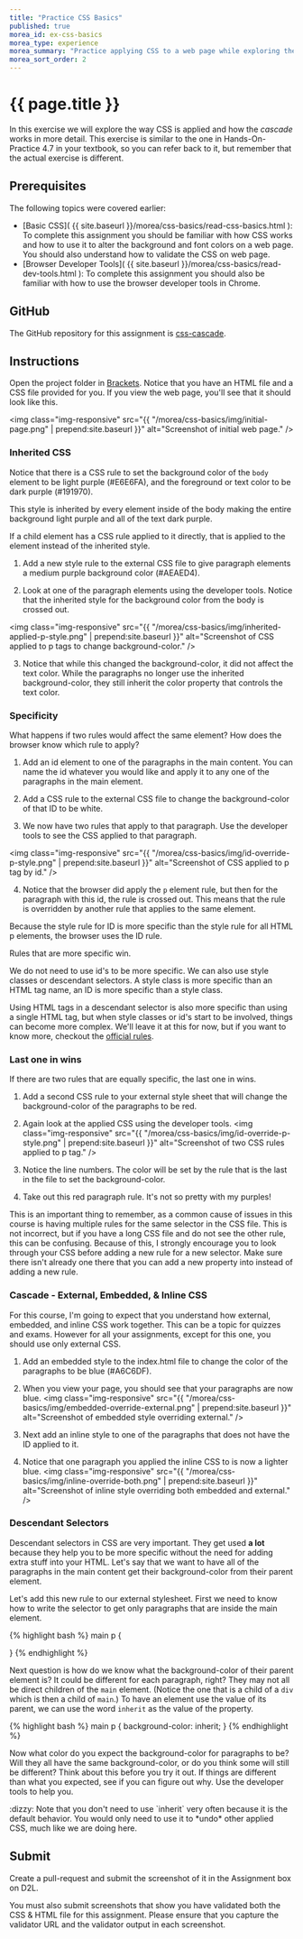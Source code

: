 ```yaml
---
title: "Practice CSS Basics"
published: true
morea_id: ex-css-basics
morea_type: experience
morea_summary: "Practice applying CSS to a web page while exploring the CSS Cascade."
morea_sort_order: 2
---
```


# {{ page.title }}
In this exercise we will explore the way CSS is applied and how the *cascade* works in more detail.  This exercise is similar to the one in Hands-On-Practice 4.7 in your textbook, so you can refer back to it, but remember that the actual exercise is different.

## Prerequisites
The following topics were covered earlier:

- [Basic CSS]( {{ site.baseurl }}/morea/css-basics/read-css-basics.html ): To complete this assignment you should be familiar with how CSS works and how to use it to alter the background and font colors on a web page.  You should also understand how to validate the CSS on web page.
- [Browser Developer Tools]( {{ site.baseurl }}/morea/css-basics/read-dev-tools.html ): To complete this assignment you should also be familiar with how to use the browser developer tools in Chrome.

## GitHub
The GitHub repository for this assignment is [css-cascade](https://github.com/htc-ccis1301/css-cascade).

## Instructions
Open the project folder in [Brackets]().  Notice that you have an HTML file and a CSS file provided for you.  If you view the web page, you'll see that it should look like this.

<img class="img-responsive" src="{{ "/morea/css-basics/img/initial-page.png" | prepend:site.baseurl }}" alt="Screenshot of initial web page." />

### Inherited CSS
Notice that there is a CSS rule to set the background color of the `body` element to be light purple (#E6E6FA), and the foreground or text color to be dark purple (#191970).

This style is inherited by every element inside of the body making the entire background light purple and all of the text dark purple.  

If a child element has a CSS rule applied to it directly, that is applied to the element instead of  the inherited style.  

1. Add a new style rule to the external CSS file to give paragraph elements a medium purple background color (#AEAED4).

2. Look at one of the paragraph elements using the developer tools.  Notice that the inherited style for the background color from the body is crossed out.

<img class="img-responsive" src="{{ "/morea/css-basics/img/inherited-applied-p-style.png" | prepend:site.baseurl }}" alt="Screenshot of CSS applied to p tags to change background-color." />

3. Notice that while this changed the background-color, it did not affect the text color.  While the paragraphs no longer use the inherited background-color, they still inherit the color property that controls the text color.

### Specificity
What happens if two rules would affect the same element?  How does the browser know which rule to apply?

1.  Add an id element to one of the paragraphs in the main content.  You can name the id whatever you would like and apply it to any one of the paragraphs in the main element.  

2.  Add a CSS rule to the external CSS file to change the background-color of that ID to be white.

3.  We now have two rules that apply to that paragraph.  Use the developer tools to see the CSS applied to that paragraph.  

<img class="img-responsive" src="{{ "/morea/css-basics/img/id-override-p-style.png" | prepend:site.baseurl }}" alt="Screenshot of CSS applied to p tag by id." />

4.  Notice that the browser did apply the `p` element rule, but then for the paragraph with this id, the rule is crossed out.  This means that the rule is overridden by another rule that applies to the same element.  

Because the style rule for ID is more specific than the style rule for all HTML p elements, the browser uses the ID rule.  

Rules that are more specific win.

We do not need to use id's to be more specific.  We can also use style classes or descendant selectors. A style class is more specific than an HTML tag name, an ID is more specific than a style class.  

Using HTML tags in a descendant selector is also more specific than using a single HTML tag, but when style classes or id's start to be involved, things can become more complex.  We'll leave it at this for now, but if you want to know more, checkout the [official rules](https://developer.mozilla.org/en-US/docs/Web/CSS/Specificity).

### Last one in wins
If there are two rules that are equally specific, the last one in wins.  

1.  Add a second CSS rule to your external style sheet that will change the background-color of the  paragraphs to be red.  

2.  Again look at the applied CSS using the developer tools.
<img class="img-responsive" src="{{ "/morea/css-basics/img/id-override-p-style.png" | prepend:site.baseurl }}" alt="Screenshot of two CSS rules applied to p tag." />

3.  Notice the line numbers.  The color will be set by the rule that is the last in the file to set the background-color.  

4.  Take out this red paragraph rule.  It's not so pretty with my purples!

This is an important thing to remember, as a common cause of issues in this course is having multiple rules for the same selector in the CSS file.  This is not incorrect, but if you have a long CSS file and do not see the other rule, this can be confusing.  Because of this, I strongly encourage you to look through your CSS before adding a new rule for a new selector.  Make sure there isn't already one there that you can add a new property into instead of adding a new rule.

### Cascade - External, Embedded, & Inline CSS
For this course, I'm going to expect that you understand how external, embedded, and inline CSS work together.  This can be a topic for quizzes and exams.  However for all your assignments, except for this one, you should use only external CSS.  

1.  Add an embedded style to the index.html file to change the color of the paragraphs to be blue (#A6C6DF).

2.  When you view your page, you should see that your paragraphs are now blue.
<img class="img-responsive" src="{{ "/morea/css-basics/img/embedded-override-external.png" | prepend:site.baseurl }}" alt="Screenshot of embedded style overriding external." />

3.  Next add an inline style to one of the paragraphs that does not have the ID applied to it.

4.  Notice that one paragraph you applied the inline CSS to is now a lighter blue.
<img class="img-responsive" src="{{ "/morea/css-basics/img/inline-override-both.png" | prepend:site.baseurl }}" alt="Screenshot of inline style overriding both embedded and external." />


### Descendant Selectors
Descendant selectors in CSS are very important.  They get used __a lot__ because they help you to be more specific without the need for adding extra stuff into your HTML.  Let's say that we want to have all of the paragraphs in the main content get their background-color from their parent element.  

Let's add this new rule to our external stylesheet. First we need to know how to write the selector to get only paragraphs that are inside the main element.  

{% highlight bash %}
main p {

}
{% endhighlight %}

Next question is how do we know what the background-color of their parent element is? It could be different for each paragraph, right?  They may not all be direct children of the `main` element.  (Notice the one that is a child of a `div` which is then a child of `main`.)  To have an element use the value of its parent, we can use the word `inherit` as the value of the property.

{% highlight bash %}
main p {
  background-color: inherit;
}
{% endhighlight %}

Now what color do you expect the background-color for paragraphs to be?  Will they all have the same background-color, or do you think some will still be different?  Think about this before you try it out.  If things are different than what you expected, see if you can figure out why.  Use the developer tools to help you.

<div class="alert alert-info">
:dizzy: Note that you don't need to use `inherit` very often because it is the default behavior.  You would only need to use it to *undo* other applied CSS, much like we are doing here.
</div>

## Submit
Create a pull-request and submit the screenshot of it in the Assignment box on D2L.

You must also submit screenshots that show you have validated both the CSS & HTML file for this assignment.  Please ensure that you capture the validator URL and the validator output in each screenshot.
